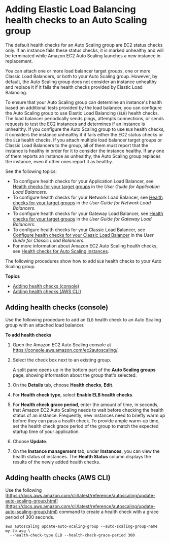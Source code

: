 # Adding Elastic Load Balancing health checks to an Auto Scaling group<a name="as-add-elb-healthcheck"></a>

The default health checks for an Auto Scaling group are EC2 status checks only\. If an instance fails these status checks, it is marked unhealthy and will be terminated while Amazon EC2 Auto Scaling launches a new instance in replacement\. 

You can attach one or more load balancer target groups, one or more Classic Load Balancers, or both to your Auto Scaling group\. However, by default, the Auto Scaling group does not consider an instance unhealthy and replace it if it fails the health checks provided by Elastic Load Balancing\. 

To ensure that your Auto Scaling group can determine an instance's health based on additional tests provided by the load balancer, you can configure the Auto Scaling group to use Elastic Load Balancing \(`ELB`\) health checks\. The load balancer periodically sends pings, attempts connections, or sends requests to test the EC2 instances and determines if an instance is unhealthy\. If you configure the Auto Scaling group to use `ELB` health checks, it considers the instance unhealthy if it fails either the EC2 status checks or the `ELB` health checks\. If you attach multiple load balancer target groups or Classic Load Balancers to the group, all of them must report that the instance is healthy in order for it to consider the instance healthy\. If any one of them reports an instance as unhealthy, the Auto Scaling group replaces the instance, even if other ones report it as healthy\. 

See the following topics:
+ To configure health checks for your Application Load Balancer, see [Health checks for your target groups](https://docs.aws.amazon.com/elasticloadbalancing/latest/application/target-group-health-checks.html) in the *User Guide for Application Load Balancers*\.
+ To configure health checks for your Network Load Balancer, see [Health checks for your target groups](https://docs.aws.amazon.com/elasticloadbalancing/latest/network/target-group-health-checks.html) in the *User Guide for Network Load Balancers*\.
+ To configure health checks for your Gateway Load Balancer, see [Health checks for your target groups](https://docs.aws.amazon.com/elasticloadbalancing/latest/gateway/health-checks.html) in the *User Guide for Gateway Load Balancers*\.
+ To configure health checks for your Classic Load Balancer, see [Configure health checks for your Classic Load Balancer](https://docs.aws.amazon.com/elasticloadbalancing/latest/classic/elb-healthchecks.html) in the *User Guide for Classic Load Balancers*\.
+ For more information about Amazon EC2 Auto Scaling health checks, see [Health checks for Auto Scaling instances](healthcheck.md)\. 

The following procedures show how to add `ELB` health checks to your Auto Scaling group\.

**Topics**
+ [Adding health checks \(console\)](#as-add-elb-healthcheck-console)
+ [Adding health checks \(AWS CLI\)](#as-add-elb-healthcheck-aws-cli)

## Adding health checks \(console\)<a name="as-add-elb-healthcheck-console"></a>

Use the following procedure to add an `ELB` health check to an Auto Scaling group with an attached load balancer\.

**To add health checks**

1. Open the Amazon EC2 Auto Scaling console at [https://console\.aws\.amazon\.com/ec2autoscaling/](https://console.aws.amazon.com/ec2autoscaling/)\.

1. Select the check box next to an existing group\.

   A split pane opens up in the bottom part of the **Auto Scaling groups** page, showing information about the group that's selected\. 

1. On the **Details** tab, choose **Health checks**, **Edit**\.

1. For **Health check type**, select **Enable ELB health checks**\.

1. For **Health check grace period**, enter the amount of time, in seconds, that Amazon EC2 Auto Scaling needs to wait before checking the health status of an instance\. Frequently, new instances need to briefly warm up before they can pass a health check\. To provide ample warm\-up time, set the health check grace period of the group to match the expected startup time of your application\.

1. Choose **Update**\.

1. On the **Instance management** tab, under **Instances**, you can view the health status of instances\. The **Health Status** column displays the results of the newly added health checks\.

## Adding health checks \(AWS CLI\)<a name="as-add-elb-healthcheck-aws-cli"></a>

Use the following [https://docs.aws.amazon.com/cli/latest/reference/autoscaling/update-auto-scaling-group.html](https://docs.aws.amazon.com/cli/latest/reference/autoscaling/update-auto-scaling-group.html) command to create a health check with a grace period of 300 seconds\.

```
aws autoscaling update-auto-scaling-group --auto-scaling-group-name my-lb-asg \
  --health-check-type ELB --health-check-grace-period 300
```